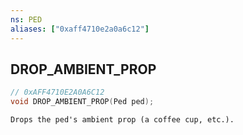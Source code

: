 ```yaml
---
ns: PED
aliases: ["0xaff4710e2a0a6c12"]
---
```

## DROP_AMBIENT_PROP

```c
// 0xAFF4710E2A0A6C12
void DROP_AMBIENT_PROP(Ped ped);
```

```
Drops the ped's ambient prop (a coffee cup, etc.).
```
